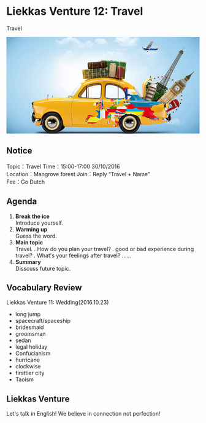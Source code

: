 
# Liekkas Venture 12: Travel

Travel

![travel](./images/travel.jpg "travel")

## Notice

Topic：Travel
Time：15:00-17:00 30/10/2016  
Location：Mangrove forest 
Join：Reply “Travel + Name”   
Fee：Go Dutch


## Agenda

1. **Break the ice**  
    Introduce yourself.
2. **Warming up**   
    Guess the word.
3. **Main topic**  
    Travel.
    . How do you plan your travel?
    . good or bad experience during travel?
    . What's your feelings after travel?
    ......
4. **Summary**   
    Disscuss future topic.

## Vocabulary Review

Liekkas Venture 11: Wedding(2016.10.23)  
- long jump
- spacecraft/spaceship
- bridesmaid
- groomsman
- sedan
- legal holiday
- Confucianism
- hurricane
- clockwise
- firsttier city
- Taoism

## Liekkas Venture

Let's talk in English!
We believe in connection not perfection!
